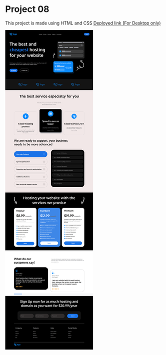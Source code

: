 # Project 08

This project is made using HTML and CSS
[Deployed link (For Desktop only)](https://fsjsproject-five.netlify.app/)

![output](./output.png)
